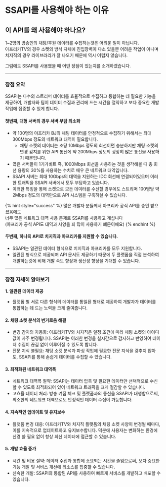 # SSAPI를 사용해야 하는 이유

## 이 API를 왜 사용해야 하나요?

1\~2명의 방송인의 채팅/후원 데이터를 수집하는것은 어려운 일이 아닙니다.\
아프리카TV의 경우 소켓의 방식 자체에 진입장벽이 다소 있을뿐 어려운 작업이 아니며\
치지직의 경우 라이브러리가 잘 나오기 때문에 역시 어렵지 않습니다.

그럼에도 SSAPI를 사용했을 때 어떤 장점이 있는지를 소개하겠습니다.

***

### 장점 요약

SSAPI는 다수의 스트리머 데이터를 효율적으로 수집하고 통합하는 데 필요한 기능을 제공하여, 개발자와 팀이 데이터 수집과 관리에 드는 시간을 절약하고 보다 중요한 개발 작업에 집중할 수 있게 합니다.

#### 첫번째, 대형 서버의 경우 서버 부담 최소화

* 약 100명의 아프리카 BJ의 채팅 데이터를 안정적으로 수집하기 위해서는 최대 300Mbps 정도의 네트워크 대역이 필요합니다.
  * 채팅 소켓의 데이터는 초당 10Mbps 정도의 회선이면 충분하지만 채팅 소켓의 변경 감지를 위한 API 통신에 약 200Mbps 정도의 굉장히 많은 통신을 사용하기 때문입니다.
* 많은 서버들이 1기가비트 즉, 1000Mbps 회선을 사용하는 것을 생각해볼 때 총 회선 용량의 30%를 사용하는 수치로 매우 큰 네트워크 대역입니다.
* SSAPI 서버는 최대 10Gbps의 대역을 지원하는 IDC 회선에 연결되어있으며 이러한 트래픽을 SSAPI 서버에서 모두 부담하고 있습니다.
* 이러한 특징을 통해 소켓으로 모든 데이터를 수신할 경우에도 스트리머 100명당 약 2Mbps 정도의 대역만으로 API 시스템을 구축하실 수 있습니다.

{% hint style="success" %}
많은 개발자 분들께서 아프리카 공식 API를 승인 받으셨음에도\
너무 많은 네트워크 대역 사용 문제로 SSAPI를 사용하고 계십니다\
(아프리카 공식 API도 대역과 사양을 꾀 많이 사용하기 떄문이에요)
{% endhint %}



#### 두번째, 하나의 API로 치지직과 아프리카를 지원할 수 있습니다.

* SSAPI는 일관된 데이터 형식으로 치지직과 아프리카를 모두 지원합니다.
* 일관된 형식으로 제공되며 API 문서도 제공하기 때문에 두 플랫폼을 직접 분석하여 개발하는것에 비해 개발 속도 향상과 생산성 향상을 기대할 수 있습니다.



***



### 장점 자세히 알아보기



**1. 일관된 데이터 제공**

* 플랫폼 별 서로 다른 형식의 데이터를 통일된 형태로 제공하여 개발자가 데이터를 통합하는 데 드는 노력을 크게 줄여줍니다.

#### 2. 채팅 소켓 분석의 번거로움 해결

* 변경 감지의 자동화: 아프리카TV와 치지직은 일정 조건에 따라 채팅 소켓의 아이디값이 자주 변경됩니다. SSAPI는 이러한 변경을 실시간으로 감지하고 반영하여 데이터 수집이 끊김 없이 이루어질 수 있도록 합니다.
* 전문 지식 불필요: 채팅 소켓 분석과 파싱 작업에 필요한 전문 지식을 갖추지 않아도, SSAPI를 통해 손쉽게 데이터를 수집할 수 있습니다.

#### 3. 최적화된 네트워크 대역폭

* 네트워크 대역폭 절약: SSAPI는 데이터 압축 및 필요한 데이터만 선택적으로 수신할 수 있도록 최적화되어 있어 네트워크 트래픽을 크게 절감할 수 있습니다.
* 고효율 데이터 처리: 방송 켜짐 체크 및 플랫폼과의 통신을 SSAPI가 대행함으로써, 최소한의 네트워크 대역으로도 안정적인 데이터 수집이 가능합니다.

#### 4. 지속적인 업데이트 및 유지보수

* 플랫폼 변경 대응: 아프리카TV와 치지직 플랫폼의 채팅 소켓 사양이 변경될 때마다, 이를 지속적으로 업데이트하고 유지보수합니다. 덕분에 사용자는 변화하는 환경에 신경 쓸 필요 없이 항상 최신 데이터에 접근할 수 있습니다.

#### 5. 개발 효율 증가

* 시간 및 비용 절약: 데이터 수집과 통합에 소요되는 시간을 줄임으로써, 보다 중요한 기능 개발 및 서비스 개선에 리소스를 집중할 수 있습니다.
* 신속한 개발: SSAPI의 통합된 API를 사용하여 빠르게 서비스를 개발하고 배포할 수 있습니다.

